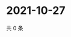 # 2021-10-27

共 0 条

<!-- BEGIN -->
<!-- 最后更新时间 Wed Oct 27 2021 23:16:17 GMT+0800 (China Standard Time) -->

<!-- END -->
